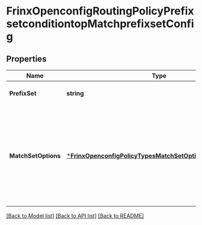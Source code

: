# FrinxOpenconfigRoutingPolicyPrefixsetconditiontopMatchprefixsetConfig

## Properties
Name | Type | Description | Notes
------------ | ------------- | ------------- | -------------
**PrefixSet** | **string** | Optional[References a defined prefix set] REF:Optional.empty | [optional] [default to null]
**MatchSetOptions** | [***FrinxOpenconfigPolicyTypesMatchSetOptionsRestrictedType**](frinx.openconfig.policy.types.MatchSetOptionsRestrictedType.md) | Optional[Optional parameter that governs the behaviour of the match operation.  This leaf only supports matching on ANY member of the set or inverting the match.  Matching on ALL is not supported] REF:Optional.empty | [optional] [default to null]

[[Back to Model list]](../README.md#documentation-for-models) [[Back to API list]](../README.md#documentation-for-api-endpoints) [[Back to README]](../README.md)


